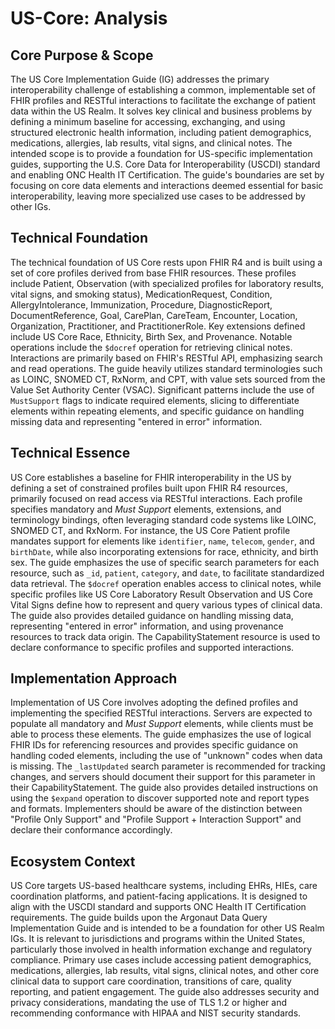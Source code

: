 # US-Core: Analysis

## Core Purpose & Scope

The US Core Implementation Guide (IG) addresses the primary interoperability challenge of establishing a common, implementable set of FHIR profiles and RESTful interactions to facilitate the exchange of patient data within the US Realm. It solves key clinical and business problems by defining a minimum baseline for accessing, exchanging, and using structured electronic health information, including patient demographics, medications, allergies, lab results, vital signs, and clinical notes. The intended scope is to provide a foundation for US-specific implementation guides, supporting the U.S. Core Data for Interoperability (USCDI) standard and enabling ONC Health IT Certification. The guide's boundaries are set by focusing on core data elements and interactions deemed essential for basic interoperability, leaving more specialized use cases to be addressed by other IGs.

## Technical Foundation

The technical foundation of US Core rests upon FHIR R4 and is built using a set of core profiles derived from base FHIR resources. These profiles include Patient, Observation (with specialized profiles for laboratory results, vital signs, and smoking status), MedicationRequest, Condition, AllergyIntolerance, Immunization, Procedure, DiagnosticReport, DocumentReference, Goal, CarePlan, CareTeam, Encounter, Location, Organization, Practitioner, and PractitionerRole. Key extensions defined include US Core Race, Ethnicity, Birth Sex, and Provenance. Notable operations include the `$docref` operation for retrieving clinical notes. Interactions are primarily based on FHIR's RESTful API, emphasizing search and read operations. The guide heavily utilizes standard terminologies such as LOINC, SNOMED CT, RxNorm, and CPT, with value sets sourced from the Value Set Authority Center (VSAC). Significant patterns include the use of `MustSupport` flags to indicate required elements, slicing to differentiate elements within repeating elements, and specific guidance on handling missing data and representing "entered in error" information.

## Technical Essence

US Core establishes a baseline for FHIR interoperability in the US by defining a set of constrained profiles built upon FHIR R4 resources, primarily focused on read access via RESTful interactions. Each profile specifies mandatory and *Must Support* elements, extensions, and terminology bindings, often leveraging standard code systems like LOINC, SNOMED CT, and RxNorm. For instance, the US Core Patient profile mandates support for elements like `identifier`, `name`, `telecom`, `gender`, and `birthDate`, while also incorporating extensions for race, ethnicity, and birth sex. The guide emphasizes the use of specific search parameters for each resource, such as `_id`, `patient`, `category`, and `date`, to facilitate standardized data retrieval. The `$docref` operation enables access to clinical notes, while specific profiles like US Core Laboratory Result Observation and US Core Vital Signs define how to represent and query various types of clinical data. The guide also provides detailed guidance on handling missing data, representing "entered in error" information, and using provenance resources to track data origin. The CapabilityStatement resource is used to declare conformance to specific profiles and supported interactions.

## Implementation Approach

Implementation of US Core involves adopting the defined profiles and implementing the specified RESTful interactions. Servers are expected to populate all mandatory and *Must Support* elements, while clients must be able to process these elements. The guide emphasizes the use of logical FHIR IDs for referencing resources and provides specific guidance on handling coded elements, including the use of "unknown" codes when data is missing. The `_lastUpdated` search parameter is recommended for tracking changes, and servers should document their support for this parameter in their CapabilityStatement. The guide also provides detailed instructions on using the `$expand` operation to discover supported note and report types and formats. Implementers should be aware of the distinction between "Profile Only Support" and "Profile Support + Interaction Support" and declare their conformance accordingly.

## Ecosystem Context

US Core targets US-based healthcare systems, including EHRs, HIEs, care coordination platforms, and patient-facing applications. It is designed to align with the USCDI standard and supports ONC Health IT Certification requirements. The guide builds upon the Argonaut Data Query Implementation Guide and is intended to be a foundation for other US Realm IGs. It is relevant to jurisdictions and programs within the United States, particularly those involved in health information exchange and regulatory compliance. Primary use cases include accessing patient demographics, medications, allergies, lab results, vital signs, clinical notes, and other core clinical data to support care coordination, transitions of care, quality reporting, and patient engagement. The guide also addresses security and privacy considerations, mandating the use of TLS 1.2 or higher and recommending conformance with HIPAA and NIST security standards.
